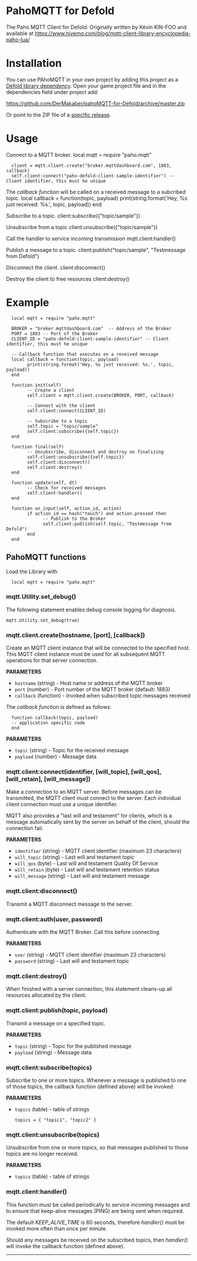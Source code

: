 # PahoMQTT for Defold

The Paho MQTT Client for Defold.
Originally written by Kévin KIN-FOO and available at
https://www.hivemq.com/blog/mqtt-client-library-encyclopedia-paho-lua/

# Installation
You can use PAhoMQTT in your own project by adding this project as a [Defold library dependency](http://www.defold.com/manuals/libraries/). Open your game.project file and in the dependencies field under project add:

https://github.com/DerMakaber/pahoMQTT-for-Defold/archive/master.zip

Or point to the ZIP file of a [specific release](https://github.com/DerMakaber/pahoMQTT-for-Defold/releases).

# Usage

Connect to a MQTT broker.
      local mqtt = require "paho.mqtt"

      client = mqtt.client.create("broker.mqttdashboard.com", 1883, callback)
      self.client:connect("paho-defold-client-sample-identifier") -- Client identifier, this must he unique

The _callback function_ will be called on a received message to a subcribed topic.
      local callback = function(topic, payload)
            print(string.format('Hey, %s just received: %s.', topic, payload))
      end

Subscribe to a topic.
	client:subscribe({"topic/sample"})

Unsubscribe from a topic
      client:unsubscribe({"topic/sample"})

Call the handler to service incoming transmission
      mqtt.client:handler()

Publish a message to a topic.
      client:publish("topic/sample", "Testmessage from Defold")

Disconnect the client.
      client:disconnect()

Destroy the client to free resources
      client:destroy()

# Example

      local mqtt = require "paho.mqtt"

      BROKER = "broker.mqttdashboard.com"  -- Address of the Broker
      PORT = 1883 -- Port of the Broker
      CLIENT_ID = "paho-defold-client-sample-identifier" -- Client identifier, this must he unique

      -- Callback function that executes on a reveived message
      local callback = function(topic, payload)
            print(string.format('Hey, %s just received: %s.', topic, payload))
      end

      function init(self)
            -- Create a client
            self.client = mqtt.client.create(BROKER, PORT, callback)

            -- Connect with the client
            self.client:connect(CLIENT_ID)

            -- Subscribe to a topic
            self.topic = "topic/sample"
            self.client:subscribe({self.topic})
      end

      function final(self)
            -- Unsubscribe, disconnect and destroy on finalizing
            self.client:unsubscribe({self.topic})
            self.client:disconnect()
            self.client:destroy()
      end

      function update(self, dt)
            -- Check for received messages
            self.client:handler()
      end

      function on_input(self, action_id, action)
            if action_id == hash("touch") and action.pressed then
                  -- Publish to the Broker
                  self.client:publish(self.topic, "Testmessage from Defold")
            end
      end

## PahoMQTT functions

Load the Library with

      local mqtt = require "paho.mqtt"

### mqtt.Utility.set_debug()
The following statement enables debug console logging for diagnosis.

    mqtt.Utility.set_debug(true)

### mqtt.client.create(hostname, [port], [callback])

Create an MQTT client instance that will be connected to the specified host.
This MQTT client instance must be used for all subsequent MQTT operations for that server connection.

**PARAMETERS**
* `hostname` (string) - Host name or address of the MQTT broker
* `port` (number) - Port number of the MQTT broker (default: 1883)
* `callback` (function) - Invoked when subscribed topic messages received

The _callback function_ is defined as follows:

      function callback(topic, payload)
      -- application specific code
      end

**PARAMETERS**
* `topic` (string) - Topic for the received message
* `payload` (number) - Message data

### mqtt.client:connect(identifier, [will_topic], [will_qos], [will_retain], [will_message])

Make a connection to an MQTT server.
Before messages can be transmitted, the MQTT client must connect to the server.
Each individual client connection must use a unique identifier.

MQTT also provides a "last will and testament" for clients, which is a message automatically sent by the server on behalf of the client, should the connection fail.

**PARAMETERS**
* `identifier` (string) - MQTT client identifier (maximum 23 characters)
* `will_topic` (string) - Last will and testament topic
* `will_qos` (byte) - Last will and testament Quality Of Service
* `will_retain` (byte) - Last will and testament retention status
* `will_message` (string) - Last will and testament message

### mqtt.client:disconnect()

Transmit a MQTT disconnect message to the server.

### mqtt.client:auth(user, password)

Authenticate with the MQTT Broker.
Call this before connecting.

**PARAMETERS**
* `user` (string) - MQTT client identifier (maximum 23 characters)
* `password` (string) - Last will and testament topic

### mqtt.client:destroy()

When finished with a server connection, this statement cleans-up all resources allocated by the client.

### mqtt.client:publish(topic, payload)

Transmit a message on a specified topic.

**PARAMETERS**
* `topic` (string) - Topic for the published message
* `payload` (string) - Message data

### mqtt.client:subscribe(topics)

Subscribe to one or more topics.  Whenever a message is published to one of those topics, the callback function (defined above) will be invoked.

**PARAMETERS**
* `topics` (table) - table of strings

      topics = { "topic1", "topic2" }

### mqtt.client:unsubscribe(topics)

Unsubscribe from one or more topics, so that messages published to those topics are no longer received.

**PARAMETERS**
* `topics` (table) - table of strings

### mqtt.client:handler()

This function must be called periodically to service incoming messages and to ensure that keep-alive messages (PING) are being sent when required.

The default _KEEP\_ALIVE\_TIME_ is 60 seconds, therefore _handler()_ must be invoked more often than once per minute.

Should any messages be received on the subscribed topics, then _handler()_ will invoke the callback function (defined above).

---